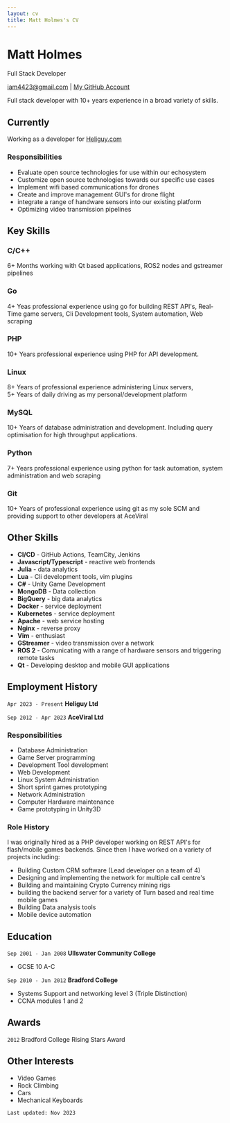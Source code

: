 ```yaml
---
layout: cv
title: Matt Holmes's CV
---
```

<aside></aside>

# Matt Holmes
Full Stack Developer

<div id="webaddress">
    <a href="mailto:iam4423@gmail.com">iam4423@gmail.com</a>
    | <a href="https://github.com/indeedhat" target="_blank">My GitHub Account</a>
</div>

Full stack developer with 10+ years experience in a broad variety of skills.


## Currently
Working as a developer for [Heliguy.com](https://heliguy.com)

### Responsibilities
- Evaluate open source technologies for use within our echosystem
- Customize open source technologies towards our specific use cases
- Implement wifi based communications for drones
- Create and improve management GUI's for drone flight
- integrate a range of handware sensors into our existing platform
- Optimizing video transmission pipelines


## Key Skills

### C/C++
6+ Months working with Qt based applications, ROS2 nodes and gstreamer pipelines

### Go
4+ Yeas professional experience using go for building REST API's, Real-Time game servers, 
Cli Development tools, System automation, Web scraping

### PHP
10+ Years professional experience using PHP for API development.

### Linux
8+ Years of professional experience administering Linux servers,  
5+ Years of daily driving as my personal/development platform

### MySQL
10+ Years of database administration and development. Including query optimisation for high throughput 
applications.

### Python
7+ Years professional experience using python for task automation, system administration and web scraping

### Git
10+ Years of professional experience using git as my sole SCM and providing support to other developers at AceViral

## Other Skills
- **CI/CD** - GitHub Actions, TeamCity, Jenkins
- **Javascript/Typescript** - reactive web frontends
- **Julia** - data analytics
- **Lua** - Cli development tools, vim plugins
- **C#** - Unity Game Development
- **MongoDB** - Data collection
- **BigQuery** - big data analytics
- **Docker** - service deployment
- **Kubernetes** - service deployment
- **Apache** - web service hosting
- **Nginx** - reverse proxy
- **Vim** - enthusiast
- **GStreamer** - video transmission over a network
- **ROS 2** - Comunicating with a range of hardware sensors and triggering remote tasks
- **Qt** - Developing desktop and mobile GUI applications


## Employment History

`Apr 2023 - Present`
__Heliguy Ltd__

`Sep 2012 - Apr 2023`
__AceViral Ltd__

### Responsibilities
- Database Administration
- Game Server programming
- Development Tool development
- Web Development
- Linux System Administration
- Short sprint games prototyping
- Network Administration
- Computer Hardware maintenance
- Game prototyping in Unity3D

### Role History
I was originally hired as a PHP developer working on REST API's for flash/mobile games backends.
Since then I have worked on a variety of projects including:
- Building Custom CRM software (Lead developer on a team of 4)
- Designing and implementing the network for multiple call centre's
- Building and maintaining Crypto Currency mining rigs
- building the backend server for a variety of Turn based and real time mobile games
- Building Data analysis tools
- Mobile device automation

## Education

`Sep 2001 - Jan 2008`
__Ullswater Community College__ 
- GCSE 10 A-C

`Sep 2010 - Jun 2012`
__Bradford College__ 
- Systems Support and networking level 3  (Triple Distinction)
- CCNA modules 1 and 2


## Awards

`2012`
Bradford College Rising Stars Award


## Other Interests
- Video Games
- Rock Climbing
- Cars
- Mechanical Keyboards


`Last updated: Nov 2023`


